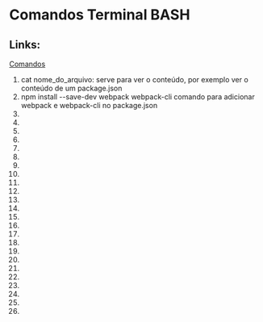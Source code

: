 # Comandos Terminal BASH

## Links:
<a href="https://www.educative.io/blog/bash-shell-command-cheat-sheet">Comandos</a>

<ol>
<li>cat nome_do_arquivo: serve para ver o conteúdo, por exemplo ver o conteúdo de um package.json</li>
<li>npm install --save-dev webpack webpack-cli
 comando para adicionar webpack e webpack-cli no package.json</li>
<li></li>
<li></li>
<li></li>
<li></li>
<li></li>
<li></li>
<li></li>
<li></li>
<li></li>
<li></li>
<li></li>
<li></li>
<li></li>
<li></li>
<li></li>
<li></li>
<li></li>
<li></li>
<li></li>
<li></li>
<li></li>
<li></li>
<li></li>
<li></li>
</ol>
